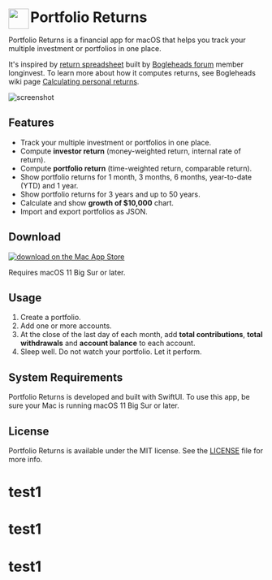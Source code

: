 # Portfolio Returns <img src="Shared/Assets.xcassets/AppIcon.appiconset/icon_256x256.png" style="width: 40px;" align="left">

Portfolio Returns is a financial app for macOS that helps you track your multiple investment or portfolios in one place.

It's inspired by [return spreadsheet](https://www.bogleheads.org/forum/viewtopic.php?f=10&t=150025) built by [Bogleheads forum](https://www.bogleheads.org/forum/index.php) member longinvest.
To learn more about how it computes returns, see Bogleheads wiki page [Calculating personal returns](https://www.bogleheads.org/wiki/Calculating_personal_returns).

![screenshot](returns.png)

## Features

* Track your multiple investment or portfolios in one place.
* Compute **investor return** (money-weighted return, internal rate of return).
* Compute **portfolio return** (time-weighted return, comparable return).
* Show portfolio returns for 1 month, 3 months, 6 months, year-to-date (YTD) and 1 year.
* Show portfolio returns for 3 years and up to 50 years.
* Calculate and show **growth of $10,000** chart.
* Import and export portfolios as JSON.

## Download

[![download on the Mac App Store](badge-download-on-the-mac-app-store.svg)](https://apps.apple.com/app/id1593819081)

Requires macOS 11 Big Sur or later.

## Usage

1. Create a portfolio.
1. Add one or more accounts.
1. At the close of the last day of each month, add **total contributions**, **total withdrawals** and **account balance** to each account.
1. Sleep well. Do not watch your portfolio. Let it perform.


## System Requirements

Portfolio Returns is developed and built with SwiftUI.
To use this app, be sure your Mac is running macOS 11 Big Sur or later.

## License

Portfolio Returns is available under the MIT license. See the [LICENSE](LICENSE) file for more info.

# test1
# test1
# test1
